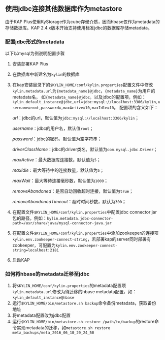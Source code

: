 ## 使用jdbc连接其他数据库作为metastore
由于KAP Plus使用KyStorage作为cube存储介质，因而hbase仅作为metadata的存储数据库。KAP 2.4.x版本开始支持使用标准jdbc的数据库存储metadata。

### 配置jdbc形式的metadata
以下以mysql为例说明配置步骤
1. 安装部署KAP Plus
2. 在数据库中新建名为`kylin`的数据库
3. 在kap安装目录下的`$KYLIN_HOME/conf/kylin.properties`配置文件中修改`kylin.metadata.url`为`{metadata_name}@jdbc`，`{metadata_name}`为用户的metadata名，
如`{metadata_name}@jdbc`，以及jdbc的配置项，例如：`kylin_default_instance@jdbc,url=jdbc:mysql://localhost:3306/kylin,username=root,password=,maxActive=10,maxIdle=10`。
配置项的含义如下：

    *url*：jdbc的url，默认值为`jdbc:mysql://localhost:3306/kylin`；
    
    *username*：jdbc的用户名，默认值`root`；
    
    *password*：jdbc的密码，默认值为空字符串；
    
    *driverClassName*：jdbc的driver类名，默认值为`com.mysql.jdbc.Driver`；
    
    *maxActive*：最大数据库连接数，默认值为`5`；
    
    *maxIdle*：最大等待中的连接数量，默认值为`5`；
    
    *maxWait*：最大等待连接毫秒数，默认值为`1000`；
    
    *removeAbandoned*：是否自动回收超时连接，默认值为`true`；
    
    *removeAbandonedTimeout*：超时时间秒数，默认为`300`；
    
4. 在配置文件`$KYLIN_HOME/conf/kylin.properties`中配置jdbc connector jar包的路径，例如：`kylin.metadata.jdbc-connector-path=/usr/share/java/mysql-connector-java.jar`

5. 在配置文件`$KYLIN_HOME/conf/kylin.properties`中添加zookeeper的连接项`kylin.env.zookeeper-connect-string`，若部署kap的server同时部署有
zookeeper，可配置为`kylin.env.zookeeper-connect-string=localhost:2181`

6. 启动KAP

###  如何将hbase的metadata迁移至jdbc
1. 将`$KYLIN_HOME/conf/kylin.properties`的metadata配置项`kylin.metadata.url`修改为待迁移的hbase metadata配置，如：`kylin_default_instance@hbase`
2. 运行`$KYLIN_HOME/bin/metastore.sh backup`命令备份metadata，获取备份地址
3. 将metadata配置改为jdbc配置
4. 运行`$KYLIN_HOME/bin/metastore.sh restore /path/to/backup`的restore命令实现metadata的迁移，如`metastore.sh restore meta_backups/meta_2016_06_10_20_24_50`
